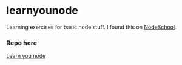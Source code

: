 # learnyounode
Learning exercises for basic node stuff. I found this on [NodeSchool](nodeschool.io).

### Repo here
[Learn you node](https://github.com/workshopper/learnyounode)
